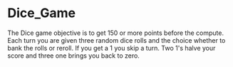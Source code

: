 # Dice_Game
The Dice game objective is to get 150 or more points before the compute. Each turn you are given three random dice rolls and the choice whether to bank the rolls or reroll. If you get a 1 you skip a turn. Two 1's halve your score and three one brings you back to zero.

